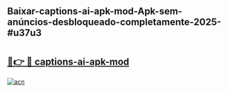 ## Baixar-captions-ai-apk-mod-Apk-sem-anúncios-desbloqueado-completamente-2025-#u37u3

# <h2><a href="https://ainizakaria.my?title=captions-ai-apk-mod&ref=20M">🔗👉 🔴 captions-ai-apk-mod</a></h2>

[![acn](https://github.com/user-attachments/assets/0f9c940e-d8b0-45ae-aac7-cd30a18b3e1c)](https://ainizakaria.my?title=captions-ai-apk-mod&ref=20M)

